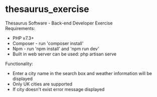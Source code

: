 # thesaurus_exercise
Thesaurus Software - Back-end Developer Exercise<br>
Requirements:
 - PHP v7.3+
 - Composer - run 'composer install'
 - Npm - run 'npm install' and 'npm run dev'
 - Built in web server can be used: php artisan serve

Functionality:
 - Enter a city name in the search box and weather information will be displayed
 - Only UK cities are supported
 - If city doesn't exist error message displayed

